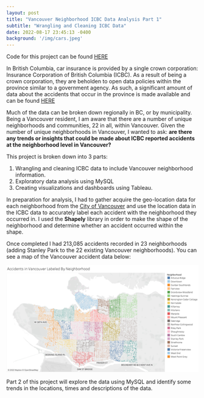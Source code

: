 ```yaml
---
layout: post
title: "Vancouver Neighborhood ICBC Data Analysis Part 1"
subtitle: "Wrangling and Cleaning ICBC Data"
date: 2022-08-17 23:45:13 -0400
background: '/img/cars.jpeg'
---
```


Code for this project can be found [HERE](https://github.com/thebrianjohns/ICBCVancouver/blob/main/Vancouver%20ICBC%20Data%20Preparation.ipynb)

In British Columbia, car insurance is provided by a single crown corporation: Insurance Corporation of British Columbia (ICBC). As a result of being a crown corporation, they are beholden to open data policies within the province similar to a government agency. As such, a significant amount of data about the accidents that occur in the province is made available and can be found [HERE](https://www.icbc.com/about-icbc/newsroom/Pages/Statistics.aspx)

Much of the data can be broken down regionally in BC, or by municipality. Being a Vancouver resident, I am aware that there are a number of unique neighborhoods and communities, 22 in all, within Vancouver. Given the number of unique neighborhoods in Vancouver, I wanted to ask: **are there any trends or insights that could be made about ICBC reported accidents at the neighborhood level in Vancouver?**

This project is broken down into 3 parts:
1. Wrangling and cleaning ICBC data to include Vancouver neighborhood information.
2. Exploratory data analysis using MySQL
3. Creating visualizations and dashboards using Tableau.

In preparation for analysis, I had to gather acquire the geo-location data for each neighborhood from the [City of Vancouver](https://opendata.vancouver.ca/explore/dataset/local-area-boundary/export/?disjunctive.name) and use the location data in the ICBC data to accurately label each accident with the neighborhood they occurred in.  I used the **Shapely** library in order to make the shape of the neighborhood and determine whether an accident occurred within the shape.

Once completed I had 213,085 accidents recorded in 23 neighborhoods (adding Stanley Park to the 22 existing Vancouver neighborhoods).  You can see a map of the Vancouver accident data below:

![](img/Van_Accident_Map.png)

Part 2 of this project will explore the data using MySQL and identify some trends in the locations, times and descriptions of the data.